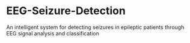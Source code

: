 # EEG-Seizure-Detection
An intelligent system for detecting seizures in epileptic patients through EEG signal analysis and classification
